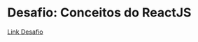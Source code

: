 # Desafio: Conceitos do ReactJS

[Link Desafio](https://github.com/Rocketseat/bootcamp-gostack-desafios/blob/master/desafio-conceitos-reactjs/README.md)
